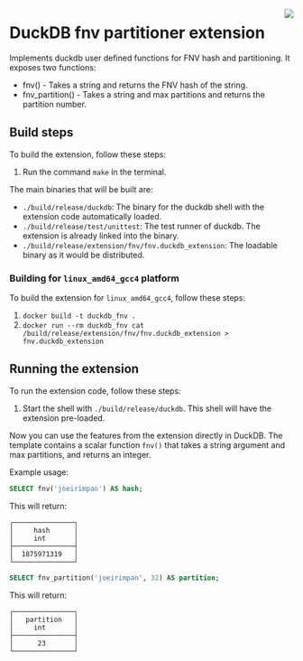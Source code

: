<a href="https://zerodha.tech"><img src="https://zerodha.tech/static/images/github-badge.svg" align="right" /></a>

# DuckDB fnv partitioner extension

Implements duckdb user defined functions for FNV hash and partitioning. It exposes two functions:

- fnv() - Takes a string and returns the FNV hash of the string.
- fnv_partition() - Takes a string and max partitions and returns the partition number.

## Build steps

To build the extension, follow these steps:

1. Run the command `make` in the terminal.

The main binaries that will be built are:

- `./build/release/duckdb`: The binary for the duckdb shell with the extension code automatically loaded.
- `./build/release/test/unittest`: The test runner of duckdb. The extension is already linked into the binary.
- `./build/release/extension/fnv/fnv.duckdb_extension`: The loadable binary as it would be distributed.

### Building for `linux_amd64_gcc4` platform

To build the extension for `linux_amd64_gcc4`, follow these steps:

1. `docker build -t duckdb_fnv .`
2. `docker run --rm duckdb_fnv cat /build/release/extension/fnv/fnv.duckdb_extension > fnv.duckdb_extension`

## Running the extension

To run the extension code, follow these steps:

1. Start the shell with `./build/release/duckdb`. This shell will have the extension pre-loaded.

Now you can use the features from the extension directly in DuckDB. The template contains a scalar function `fnv()` that takes a string argument and max partitions, and returns an integer.

Example usage:

```sql
SELECT fnv('joeirimpan') AS hash;
```

This will return:

```
┌───────────────┐
│     hash      │
│     int       │
├───────────────┤
│  1875971319   │
└───────────────┘
```

```sql
SELECT fnv_partition('joeirimpan', 32) AS partition;
```

This will return:

```
┌───────────────┐
│   partition   │
│     int       │
├───────────────┤
│      23       │
└───────────────┘
```
